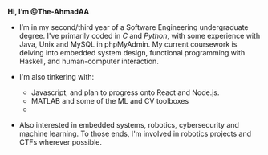 **Hi, I’m @The-AhmadAA** 
- I’m in my second/third year of a Software Engineering undergraduate degree. I've primarily coded in *C* and *Python*, with some experience with Java, Unix and MySQL in phpMyAdmin.
My current coursework is delving into embedded system design, functional programming with Haskell, and human-computer interaction.

- I'm also tinkering with:
  -  Javascript, and plan to progress onto React and Node.js.
  -  MATLAB and some of the ML and CV toolboxes
  -  
- Also interested in embedded systems, robotics, cybersecurity and machine learning. To those ends, I'm involved in robotics projects and CTFs wherever possible.


